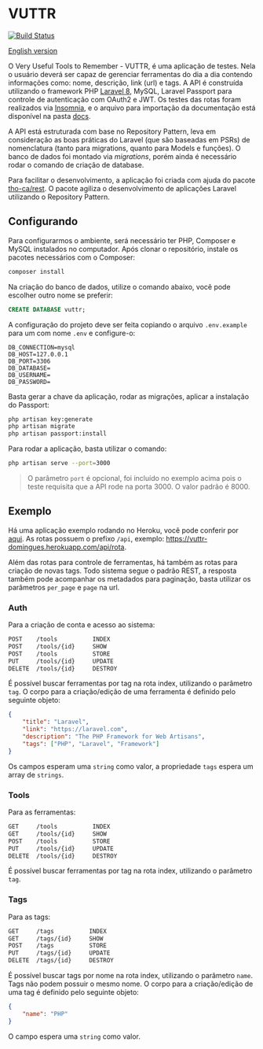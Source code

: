 # VUTTR

[![Build Status](https://travis-ci.com/caiodomingues/vuttr-backend.svg?branch=master)](https://travis-ci.com/caiodomingues/vuttr-backend)

[English version](README-en.md)

O Very Useful Tools to Remember - VUTTR, é uma aplicação de testes. Nela o usuário deverá ser capaz de gerenciar ferramentas do dia a dia contendo informações como: nome, descrição, link (url) e tags. A API é construída utilizando o framework PHP [Laravel 8](https://laravel.com), MySQL, Laravel Passport para controle de autenticação com OAuth2 e JWT. Os testes das rotas foram realizados via [Insomnia](https://insomnia.rest/), e o arquivo para importação da documentação está disponível na pasta [docs](docs).

A API está estruturada com base no Repository Pattern, leva em consideração as boas práticas do Laravel (que são baseadas em PSRs) de nomenclatura (tanto para migrations, quanto para Models e funções). O banco de dados foi montado via _migrations_, porém ainda é necessário rodar o comando de criação de database.

Para facilitar o desenvolvimento, a aplicação foi criada com ajuda do pacote [tho-ca/rest](https://github.com/tho-ca/rest). O pacote agiliza o desenvolvimento de aplicações Laravel utilizando o Repository Pattern.

## Configurando

Para configurarmos o ambiente, será necessário ter PHP, Composer e MySQL instalados no computador. Após clonar o repositório, instale os pacotes necessários com o Composer:

```bash
composer install
```

Na criação do banco de dados, utilize o comando abaixo, você pode escolher outro nome se preferir:

```sql
CREATE DATABASE vuttr;
```

A configuração do projeto deve ser feita copiando o arquivo `.env.example` para um com nome `.env` e configure-o:

```env
DB_CONNECTION=mysql
DB_HOST=127.0.0.1
DB_PORT=3306
DB_DATABASE=
DB_USERNAME=
DB_PASSWORD=
```

Basta gerar a chave da aplicação, rodar as migrações, aplicar a instalação do Passport:

```bash
php artisan key:generate
php artisan migrate
php artisan passport:install
```

Para rodar a aplicação, basta utilizar o comando:

```bash
php artisan serve --port=3000
```

> O parâmetro `port` é opcional, foi incluído no exemplo acima pois o teste requisita que a API rode na porta 3000. O valor padrão é 8000.

## Exemplo

Há uma aplicação exemplo rodando no Heroku, você pode conferir por [aqui](https://vuttr-domingues.herokuapp.com/). As rotas possuem o prefixo `/api`, exemplo: https://vuttr-domingues.herokuapp.com/api/rota.

Além das rotas para controle de ferramentas, há também as rotas para criação de novas tags. Todo sistema segue o padrão REST, a resposta também pode acompanhar os metadados para paginação, basta utilizar os parâmetros `per_page` e `page` na url.

### Auth

Para a criação de conta e acesso ao sistema:

```bash
POST    /tools          INDEX
POST    /tools/{id}     SHOW
POST    /tools          STORE
PUT     /tools/{id}     UPDATE
DELETE  /tools/{id}     DESTROY
```

É possível buscar ferramentas por tag na rota index, utilizando o parâmetro `tag`. O corpo para a criação/edição de uma ferramenta é definido pelo seguinte objeto:

```json
{
    "title": "Laravel",
    "link": "https://laravel.com",
    "description": "The PHP Framework for Web Artisans",
    "tags": ["PHP", "Laravel", "Framework"]
}
```

Os campos esperam uma `string` como valor, a propriedade `tags` espera um array de `strings`.

### Tools

Para as ferramentas:

```bash
GET     /tools          INDEX
GET     /tools/{id}     SHOW
POST    /tools          STORE
PUT     /tools/{id}     UPDATE
DELETE  /tools/{id}     DESTROY
```

É possível buscar ferramentas por tag na rota index, utilizando o parâmetro `tag`.

### Tags

Para as tags:

```bash
GET     /tags          INDEX
GET     /tags/{id}     SHOW
POST    /tags          STORE
PUT     /tags/{id}     UPDATE
DELETE  /tags/{id}     DESTROY
```

É possível buscar tags por nome na rota index, utilizando o parâmetro `name`. Tags não podem possuir o mesmo nome. O corpo para a criação/edição de uma tag é definido pelo seguinte objeto:

```json
{
    "name": "PHP"
}
```

O campo espera uma `string` como valor.
